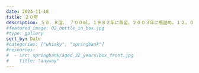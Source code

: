 ```yaml
---
date: 2024-11-18
title: ２０年
description: ５８．８度、 ７００ml。１９８２年に蒸留、２００３年に瓶詰め。１２，０００本限定。ボトル No.２２５０。
#featured_image: 02_bottle_in_box.jpg
#type: gallery
sort_by: Date
#categories: ["whisky", "springbank"]
#resources:
#  - src: springbank/aged_32_years/box_front.jpg
#    title: "anyway"
---
```

